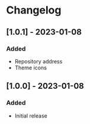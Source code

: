 # Changelog

## [1.0.1] - 2023-01-08

### Added

- Repository address
- Theme icons

## [1.0.0] - 2023-01-08

### Added

- Initial release
